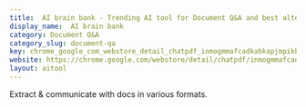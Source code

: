 ```yaml
---
title:  AI brain bank - Trending AI tool for Document Q&A and best alternatives
display_name:  AI brain bank
category: Document Q&A
category_slug: document-qa
key: chrome_google_com_webstore_detail_chatpdf_inmogmmafcadkabkapjmpikbciip
website: https://chrome.google.com/webstore/detail/chatpdf/inmogmmafcadkabkapjmpikbciiplajf
layout: aitool
---
```


Extract & communicate with docs in various formats.
